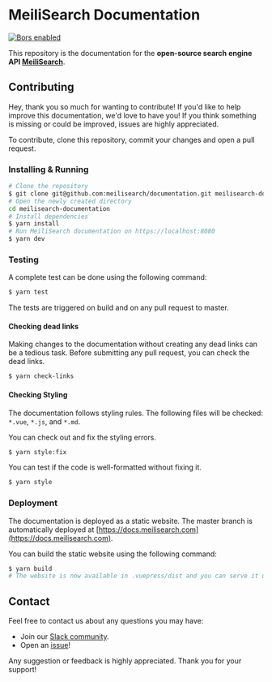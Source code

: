 # MeiliSearch Documentation

<a href="https://app.bors.tech/repositories/28374"><img src="https://bors.tech/images/badge_small.svg" alt="Bors enabled"></a>

This repository is the documentation for the **open-source search engine API [MeiliSearch](https://github.com/meilisearch/meilisearch)**.

## Contributing

Hey, thank you so much for wanting to contribute! If you'd like to help improve this documentation, we'd love to have you! If you think something is missing or could be improved, issues are highly appreciated.

To contribute, clone this repository, commit your changes and open a pull request.

### Installing & Running

```bash
# Clone the repository
$ git clone git@github.com:meilisearch/documentation.git meilisearch-documentation
# Open the newly created directory
cd meilisearch-documentation
# Install dependencies
$ yarn install
# Run MeiliSearch documentation on https://localhost:8080
$ yarn dev
```

### Testing

A complete test can be done using the following command:

```bash
$ yarn test
```

The tests are triggered on build and on any pull request to master.

#### Checking dead links

Making changes to the documentation without creating any dead links can be a tedious task. Before submitting any pull request, you can check the dead links.

```bash
$ yarn check-links
```

#### Checking Styling

The documentation follows styling rules. The following files will be checked: `*.vue`, `*.js`, and `*.md`.

You can check out and fix the styling errors.

```bash
$ yarn style:fix
```

You can test if the code is well-formatted without fixing it.

```bash
$ yarn style
```

### Deployment

The documentation is deployed as a static website. The master branch is automatically deployed at [https://docs.meilisearch.com](https://docs.meilisearch.com).

You can build the static website using the following command:

```bash
$ yarn build
# The website is now available in .vuepress/dist and you can serve it using any webserver.
```

## Contact

Feel free to contact us about any questions you may have:

- Join our [Slack community](https://slack.meilisearch.com/).
- Open an [issue](https://github.com/meilisearch/documentation/issues)!

Any suggestion or feedback is highly appreciated. Thank you for your support!
